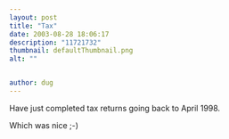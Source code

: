 ```yaml
---
layout: post
title: "Tax"
date: 2003-08-28 18:06:17
description: "11721732"
thumbnail: defaultThumbnail.png
alt: ""


author: dug
---
```


<p>Have just completed tax returns going back to April 1998.</p>

<p>Which was nice ;-)</p>
